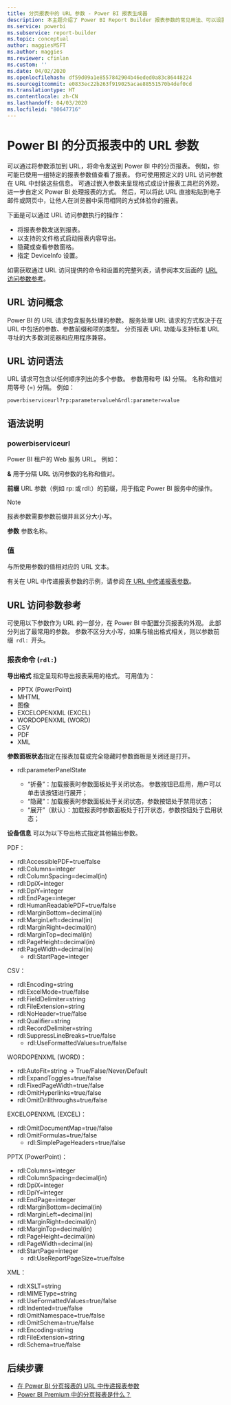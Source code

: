 ```yaml
---
title: 分页报表中的 URL 参数 - Power BI 报表生成器
description: 本主题介绍了 Power BI Report Builder 报表参数的常见用法、可以设置的属性等内容。
ms.service: powerbi
ms.subservice: report-builder
ms.topic: conceptual
author: maggiesMSFT
ms.author: maggies
ms.reviewer: cfinlan
ms.custom: ''
ms.date: 04/02/2020
ms.openlocfilehash: df59d09a1e8557842904b46eded0a83c86448224
ms.sourcegitcommit: e0833ec22b263f919025acae88551570b4def0cd
ms.translationtype: HT
ms.contentlocale: zh-CN
ms.lasthandoff: 04/03/2020
ms.locfileid: "80647716"
---
```

# <a name="url-parameters-in-paginated-reports-in-power-bi"></a>Power BI 的分页报表中的 URL 参数

可以通过将参数添加到 URL，将命令发送到 Power BI 中的分页报表。 例如，你可能已使用一组特定的报表参数值查看了报表。 你可使用预定义的 URL 访问参数在 URL 中封装这些信息。 可通过嵌入参数来呈现格式或设计报表工具栏的外观，进一步自定义 Power BI 处理报表的方式。 然后，可以将此 URL 直接粘贴到电子邮件或网页中，让他人在浏览器中采用相同的方式体验你的报表。 

下面是可以通过 URL 访问参数执行的操作： 

- 将报表参数发送到报表。 
- 以支持的文件格式启动报表内容导出。 
- 隐藏或查看参数窗格。 
- 指定 DeviceInfo 设置。 

如需获取通过 URL 访问提供的命令和设置的完整列表，请参阅本文后面的  [URL 访问参数参考](#url-access-parameter-reference)。 

## <a name="url-access-concepts"></a>URL 访问概念 

Power BI 的 URL 请求包含服务处理的参数。 服务处理 URL 请求的方式取决于在 URL 中包括的参数、参数前缀和项的类型。 分页报表 URL 功能与支持标准 URL 寻址的大多数浏览器和应用程序兼容。 

## <a name="url-access-syntax"></a>URL 访问语法 

URL 请求可包含以任何顺序列出的多个参数。 参数用和号 (&) 分隔。 名称和值对用等号 (=) 分隔。 例如：

```
powerbiserviceurl?rp:parametervalueh&rdl:parameter=value  
```

## <a name="syntax-description"></a>语法说明 

### <a name="powerbiserviceurl"></a>powerbiserviceurl 

Power BI 租户的 Web 服务 URL。 例如： 

**&** 用于分隔 URL 访问参数的名称和值对。

**前缀** URL 参数（例如 rp: 或 rdl:）的前缀，用于指定 Power BI 服务中的操作。 

> [!NOTE]
> 报表参数需要参数前缀并且区分大小写。 

**参数** 参数名称。 

### <a name="value"></a>值 

与所使用参数的值相对应的 URL 文本。 

有关在 URL 中传递报表参数的示例，请参阅 [在 URL 中传递报表参数](report-builder-url-pass-parameters.md)。

## <a name="url-access-parameter-reference"></a>URL 访问参数参考

可使用以下参数作为 URL 的一部分，在 Power BI 中配置分页报表的外观。 此部分列出了最常用的参数。 参数不区分大小写，如果与输出格式相关，则以参数前缀  `rdl:`  开头。  

### <a name="report-commands-rdl"></a>报表命令 (`rdl:`) 

**导出格式** 指定呈现和导出报表采用的格式。 可用值为：
 
- PPTX (PowerPoint)
- MHTML 
- 图像 
- EXCELOPENXML (EXCEL) 
- WORDOPENXML (WORD) 
- CSV 
- PDF 
- XML 

**参数面板状态**指定在报表加载或完全隐藏时参数面板是关闭还是打开。

-   rdl:parameterPanelState

    - “折叠”：加载报表时参数面板处于关闭状态。 参数按钮已启用，用户可以单击该按钮进行展开；
    - “隐藏”：加载报表时参数面板处于关闭状态，参数按钮处于禁用状态；
    - “展开”（默认）：加载报表时参数面板处于打开状态，参数按钮处于启用状态；

**设备信息** 可以为以下导出格式指定其他输出参数。 

PDF：

- rdl:AccessiblePDF=true/false
- rdl:Columns=integer
- rdl:ColumnSpacing=decimal(in)
- rdl:DpiX=integer
- rdl:DpiY=integer
- rdl:EndPage=integer
- rdl:HumanReadablePDF=true/false
- rdl:MarginBottom=decimal(in)
- rdl:MarginLeft=decimal(in)
- rdl:MarginRight=decimal(in)
- rdl:MarginTop=decimal(in)
- rdl:PageHeight=decimal(in)
- rdl:PageWidth=decimal(in)
    - rdl:StartPage=integer
    
CSV：

- rdl:Encoding=string
- rdl:ExcelMode=true/false
- rdl:FieldDelimiter=string
- rdl:FileExtension=string
- rdl:NoHeader=true/false
- rdl:Qualifier=string
- rdl:RecordDelimiter=string
- rdl:SuppressLineBreaks=true/false
    - rdl:UseFormattedValues=true/false
    
WORDOPENXML (WORD)：

- rdl:AutoFit=string -> True/False/Never/Default
- rdl:ExpandToggles=true/false
- rdl:FixedPageWidth=true/false
- rdl:OmitHyperlinks=true/false
- rdl:OmitDrillthroughs=true/false

EXCELOPENXML (EXCEL)：

- rdl:OmitDocumentMap=true/false
- rdl:OmitFormulas=true/false
    - rdl:SimplePageHeaders=true/false
    
PPTX (PowerPoint)：
 
- rdl:Columns=integer
- rdl:ColumnSpacing=decimal(in)
- rdl:DpiX=integer
- rdl:DpiY=integer
- rdl:EndPage=integer
- rdl:MarginBottom=decimal(in)
- rdl:MarginLeft=decimal(in)
- rdl:MarginRight=decimal(in)
- rdl:MarginTop=decimal(in)
- rdl:PageHeight=decimal(in)
- rdl:PageWidth=decimal(in)
- rdl:StartPage=integer
    - rdl:UseReportPageSize=true/false

XML：

- rdl:XSLT=string
- rdl:MIMEType=string
- rdl:UseFormattedValues=true/false
- rdl:Indented=true/false
- rdl:OmitNamespace=true/false
- rdl:OmitSchema=true/false
- rdl:Encoding=string
- rdl:FileExtension=string
- rdl:Schema=true/false

## <a name="next-steps"></a>后续步骤

- [在 Power BI 分页报表的 URL 中传递报表参数](report-builder-url-pass-parameters.md)
- [Power BI Premium 中的分页报表是什么？](paginated-reports-report-builder-power-bi.md)
